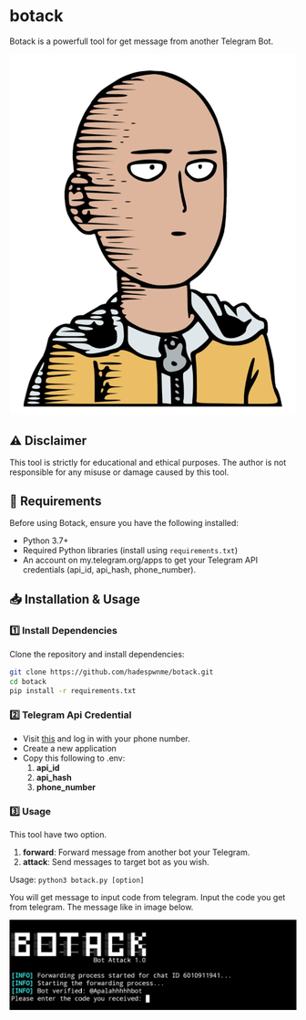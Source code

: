 # botack
Botack is a powerfull tool for get message from another Telegram Bot.

<p align="center">
  <img src="img/saitama.png" alt="Botack">
</p>

## ⚠ Disclaimer
This tool is strictly for educational and ethical purposes.
The author is not responsible for any misuse or damage caused by this tool.

## 📌 Requirements
Before using Botack, ensure you have the following installed:  
- Python 3.7+  
- Required Python libraries (install using `requirements.txt`)
- An account on my.telegram.org/apps to get your Telegram API credentials (api_id, api_hash, phone_number).

## 📥 Installation & Usage
### 1️⃣ Install Dependencies
Clone the repository and install dependencies:  
```bash
git clone https://github.com/hadespwnme/botack.git
cd botack
pip install -r requirements.txt
```
### 2️⃣ Telegram Api Credential 
- Visit [this](my.telegram.org/apps) and log in with your phone number.
- Create a new application
- Copy this following to .env:
  1. **api_id**
  2. **api_hash**
  3. **phone_number**

### 3️⃣ Usage 
This tool have two option.
1. **forward**: Forward message from another bot your Telegram.
2. **attack**: Send messages to target bot as you wish.

Usage: ```python3 botack.py [option]```

You will get message to input code from telegram. Input the code you get from telegram. The message like in image below.

<p align="center">
  <img src="img/require.jpg" alt="Botack Code Telegram">
</p>
